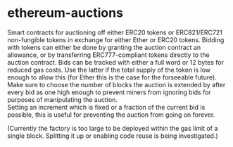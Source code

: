 # ethereum-auctions

Smart contracts for auctioning off either ERC20 tokens or ERC821/ERC721 non-fungible tokens in exchange for either Ether or ERC20 tokens.
Bidding with tokens can either be done by granting the auction contract an allowance, or by transferring ERC777-compliant tokens directly to the auction contract.
Bids can be tracked with either a full word or 12 bytes for reduced gas costs. Use the latter if the total supply of the token is low enough to allow this (for Ether this is the case for the forseeable future).
Make sure to choose the number of blocks the auction is extended by after every bid as one high enough to prevent miners from ignoring bids for purposes of manipulating the auction.  
Setting an increment which is fixed or a fraction of the current bid is possible, this is useful for preventing the auction from going on forever.  

(Currently the factory is too large to be deployed within the gas limit of a single block. Splitting it up or enabling code reuse is being investigated.)